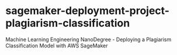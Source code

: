 # sagemaker-deployment-project-plagiarism-classification
Machine Learning Engineering NanoDegree - Deploying a Plagiarism Classification Model with AWS SageMaker
